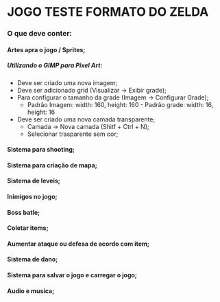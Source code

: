 # JOGO TESTE FORMATO DO ZELDA

### O que deve conter:

####  Artes apra o jogo / Sprites;

##### Utilizando o GIMP para Pixel Art:

* Deve ser criado uma nova imagem;
* Deve ser adicionado grid (Visualizar -> Exibir grade);
* Para configurar o tamanho da grade (Imagem -> Configurar Grade);
  * Padrão Imagem: width: 160, height: 160 - Padrão grade: width: 16, height: 16
* Deve ser criado uma nova camada transparente;
  * Camada -> Nova camada (Shitf + Ctrl + N);
  * Selecionar trasparente sem cor;

#### Sistema para shooting;
#### Sistema para criação de mapa;
#### Sistema de leveis;
#### Inimigos no jogo;
#### Boss batle;
#### Coletar items;
#### Aumentar ataque ou defesa de acordo com item;
#### Sistema de dano;
#### Sistema para salvar o jogo e carregar o jogo;
#### Audio e musica;